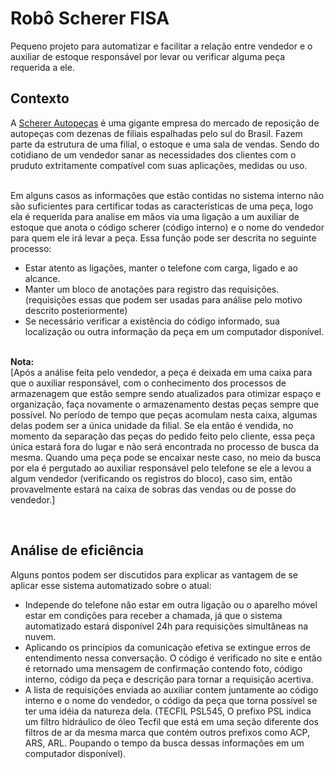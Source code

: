 <h1>Robô Scherer FISA</h1>
Pequeno projeto para automatizar e facilitar a relação entre vendedor e o auxiliar de estoque responsável por levar ou
verificar alguma peça requerida a ele.

<h2>Contexto</h2>
A <a href="https://www.scherer-sa.com.br/">Scherer Autopeças</a> é uma gigante empresa do
mercado de reposição de autopeças com dezenas de filiais espalhadas pelo sul do Brasil. 
Fazem parte da estrutura de uma filial, o estoque e uma sala de vendas. Sendo do cotidiano de um vendedor sanar as necessidades dos clientes
com o pruduto extritamente compatível com suas aplicações, medidas ou uso.<br><br>

Em alguns casos as informações que estão contidas no sistema interno não são suficientes para certificar todas as características de uma peça, logo ela
é requerida para analise em mãos via uma ligação a um auxiliar de estoque que anota o código scherer (código interno) e o nome do vendedor para quem ele irá
levar a peça. Essa função pode ser descrita no seguinte processo:
<ul>
  <li>Estar atento as ligações, manter o telefone com carga, ligado e ao alcance.
  <li>Manter um bloco de anotações para registro das requisições.<br>
  (requisições essas que podem ser usadas para análise pelo motivo descrito posteriormente)
  <li>Se necessário verificar a existência do código informado, sua localização ou outra informação da peça em um computador disponível. 
</ul>
<br>
<b>Nota:</b><br>
[Após a análise feita pelo vendedor, a peça é deixada em uma caixa para que o auxiliar responsável, com o conhecimento
dos processos de armazenagem que estão sempre sendo atualizados para otimizar espaço e organização, faça novamente o armazenamento destas peças sempre
que possível. No período de tempo que peças acomulam nesta caixa, algumas delas podem ser a única unidade da filial. Se ela então é vendida, no momento da
separação das peças do pedido feito pelo cliente, essa peça única estará fora do lugar e não será encontrada no processo de busca da mesma.
Quando uma peça pode se encaixar neste caso, no meio da busca por ela é pergutado ao auxiliar responsável pelo telefone se ele a levou a algum vendedor
(verificando os registros do bloco), caso sim, então provavelmente estará na caixa de sobras das vendas ou de posse do vendedor.]

<br><h2>Análise de eficiência</h2>
Alguns pontos podem ser discutidos para explicar as vantagem de se aplicar esse sistema automatizado sobre o atual:<br>
<ul>
  <li>Independe do telefone não estar em outra ligação ou o aparelho móvel estar em condições para receber a chamada,
  já que o sistema automatizado estará disponível 24h para requisições simultâneas na nuvem.
  <li>Aplicando os princípios da comunicação efetiva se extingue erros de entendimento nessa conversação. O código é verificado no site e então é
  retornado uma mensagem de confirmação contendo foto, código interno, código da peça e descrição para tornar a requisição acertiva.
  <li>A lista de requisições enviada ao auxiliar contem juntamente ao código interno e o nome do vendedor, o código da peça que torna possível se ter 
  uma idéia da natureza dela. (TECFIL PSL545, O prefixo PSL indica um filtro hidráulico de óleo Tecfil que está em uma seção diferente dos filtros de ar
  da mesma marca que contém outros prefixos como ACP, ARS, ARL. Poupando o tempo da busca dessas informações em um computador disponível).
</ul>



